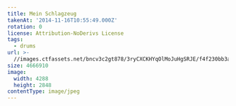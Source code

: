 ```yaml
---
title: Mein Schlagzeug
takenAt: '2014-11-16T10:55:49.000Z'
rotation: 0
license: Attribution-NoDerivs License
tags:
  - drums
url: >-
  //images.ctfassets.net/bncv3c2gt878/3ryCXCKHYqOlMoJuHgSRJE/f4f230bb3a1f94a8e67bf255a4b5f48c/mein-schlagzeug_15801390595_o
size: 4666910
image:
  width: 4288
  height: 2848
contentType: image/jpeg
---
```


